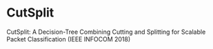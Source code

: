 # CutSplit
CutSplit: A Decision-Tree Combining Cutting and Splitting for Scalable Packet Classification (IEEE INFOCOM 2018)

